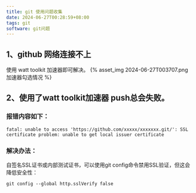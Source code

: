 ```yaml
---
title: git 使用问题收集
date: 2024-06-27T00:28:59+08:00
tags: git
software: git问题
---
```


## 1、github 网络连接不上
使用 watt toolkit 加速器即可解决。
{% asset_img 2024-06-27T003707.png 加速器勾选情况 %}
## 2、使用了watt toolkit加速器 push总会失败。
### 报错内容如下：
```text
fatal: unable to access 'https://github.com/xxxxx/xxxxxxx.git/': SSL certificate problem: unable to get local issuer certificate
```
### 解决办法：
自签名SSL证书或内部测试证书，可以使用git config命令禁用SSL验证，但这会降低安全性：
```shell
git config --global http.sslVerify false
```